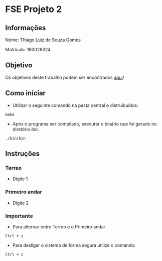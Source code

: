 # FSE Projeto 2

## Informações 
Nome: Thiago Luiz de Souza Gomes

Matrícula: 180028324
## Objetivo
Os objetivos deste trabalho podem ser encontrados [aqui](https://gitlab.com/fse_fga/trabalhos-2021_2/trabalho-2-2021-2#1-objetivos)!
 
## Como iniciar
- Utilizar o seguinte comando na pasta central e distruibuidos:
```
make
```
- Após o programa ser compilado, executar o binário que foi gerado no diretório *bin*.
```
./bin/bin
```
 
## Instruções
### Terreo
- Digite 1
### Primeiro andar
- Digite 2

### Importante
- Para alternar entre Terreo e o Primeiro andar 
```
Ctrl + z
```
- Para desligar o sistema de forma segura utilize o comando:
```
Ctrl + c
```
